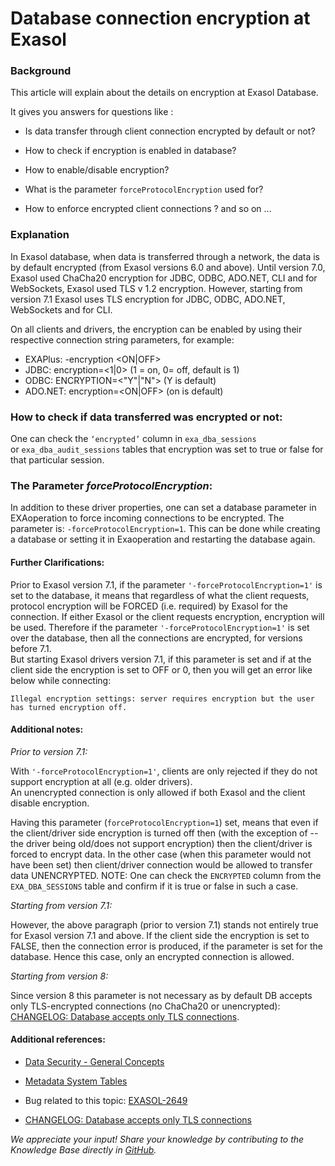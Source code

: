 # Database connection encryption at Exasol 
### Background

This article will explain about the details on encryption at Exasol Database.

It gives you answers for questions like :

* Is data transfer through client connection encrypted by default or not?

* How to check if encryption is enabled in database?

* How to enable/disable encryption?

* What is the parameter `forceProtocolEncryption` used for?

* How to enforce encrypted client connections ? and so on ...

### Explanation

In Exasol database, when data is transferred through a network, the data is by default encrypted (from Exasol versions 6.0 and above). Until version 7.0, Exasol used ChaCha20 encryption for JDBC, ODBC, ADO.NET, CLI and for WebSockets, Exasol used TLS v 1.2 encryption. However, starting from version 7.1 Exasol uses TLS encryption for JDBC, ODBC, ADO.NET, WebSockets and for CLI.

On all clients and drivers, the encryption can be enabled by using their respective connection string parameters, for example:

* EXAPlus: -encryption <ON|OFF>
* JDBC: encryption=<1|0> (1 = on, 0= off, default is 1)
* ODBC: ENCRYPTION=<"Y"|"N"> (Y is default)
* ADO.NET: encryption=<ON|OFF> (on is default)

### How to check if data transferred was encrypted or not:

One can check the `‘encrypted’` column in `exa_dba_sessions` or `exa_dba_audit_sessions` tables that encryption was set to true or false for that particular session.

### The Parameter *forceProtocolEncryption*:

In addition to these driver properties, one can set a database parameter in EXAoperation to force incoming connections to be encrypted. The parameter is: `-forceProtocolEncryption=1`. This can be done while creating a database or setting it in Exaoperation and restarting the database again.

#### Further Clarifications:

Prior to Exasol version 7.1, if the parameter `'-forceProtocolEncryption=1'` is set to the database, it means that regardless of what the client requests, protocol encryption will be FORCED (i.e. required) by Exasol for the connection. If either Exasol or the client requests encryption, encryption will be used. Therefore if the parameter `'-forceProtocolEncryption=1'` is set over the database, then all the connections are encrypted, for versions before 7.1.  
But starting Exasol drivers version 7.1, if this parameter is set and if at the client side the encryption is set to OFF or 0, then you will get an error like below while connecting:

```
Illegal encryption settings: server requires encryption but the user has turned encryption off.
```

#### Additional notes:

_Prior to version 7.1:_

With `'-forceProtocolEncryption=1'`, clients are only rejected if they do not support encryption at all (e.g. older drivers).  
An unencrypted connection is only allowed if both Exasol and the client disable encryption.

Having this parameter (`forceProtocolEncryption=1`) set, means that even if the client/driver side encryption is turned off then (with the exception of -- the driver being old/does not support encryption) then the client/driver is forced to encrypt data. In the other case (when this parameter would not have been set) then client/driver connection would be allowed to transfer data UNENCRYPTED. NOTE: One can check the `ENCRYPTED` column from the `EXA_DBA_SESSIONS` table and confirm if it is true or false in such a case.

_Starting from version 7.1:_

However, the above paragraph (prior to version 7.1) stands not entirely true for Exasol version 7.1 and above. If the client side the encryption is set to FALSE, then the connection error is produced, if the parameter is set for the database. Hence this case, only an encrypted connection is allowed.

_Starting from version 8:_

Since version 8 this parameter is not necessary as by default DB accepts only TLS-encrypted connections (no ChaCha20 or unencrypted): [CHANGELOG: Database accepts only TLS connections](https://exasol.my.site.com/s/article/Changelog-content-16927?language=en_US).

#### Additional references:

* [Data Security - General Concepts](https://docs.exasol.com/planning/data_security.htm#GeneralConcepts)

* [Metadata System Tables](https://docs.exasol.com/sql_references/metadata/metadata_system_tables.htm)

* Bug related to this topic: [EXASOL-2649](https://www.exasol.com/support/browse/EXASOL-2649)

* [CHANGELOG: Database accepts only TLS connections](https://exasol.my.site.com/s/article/Changelog-content-16927?language=en_US)

*We appreciate your input! Share your knowledge by contributing to the Knowledge Base directly in [GitHub](https://github.com/exasol/public-knowledgebase).* 